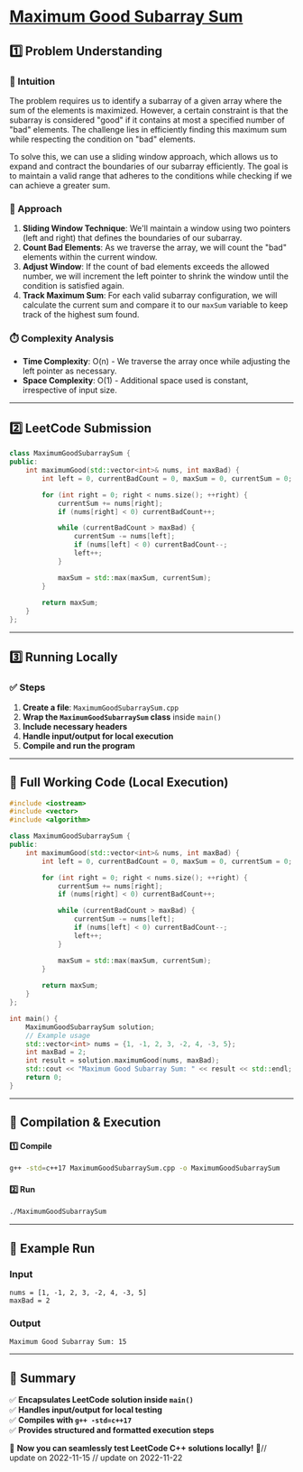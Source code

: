 # **[Maximum Good Subarray Sum](https://leetcode.com/problems/maximum-good-subarray-sum/description/)**  

## **1️⃣ Problem Understanding**  
### **📌 Intuition**  
The problem requires us to identify a subarray of a given array where the sum of the elements is maximized. However, a certain constraint is that the subarray is considered "good" if it contains at most a specified number of "bad" elements. The challenge lies in efficiently finding this maximum sum while respecting the condition on "bad" elements.

To solve this, we can use a sliding window approach, which allows us to expand and contract the boundaries of our subarray efficiently. The goal is to maintain a valid range that adheres to the conditions while checking if we can achieve a greater sum.

### **🚀 Approach**  
1. **Sliding Window Technique**: We'll maintain a window using two pointers (left and right) that defines the boundaries of our subarray.
2. **Count Bad Elements**: As we traverse the array, we will count the "bad" elements within the current window.
3. **Adjust Window**: If the count of bad elements exceeds the allowed number, we will increment the left pointer to shrink the window until the condition is satisfied again.
4. **Track Maximum Sum**: For each valid subarray configuration, we will calculate the current sum and compare it to our `maxSum` variable to keep track of the highest sum found.

### **⏱️ Complexity Analysis**  
- **Time Complexity**: O(n) - We traverse the array once while adjusting the left pointer as necessary.  
- **Space Complexity**: O(1) - Additional space used is constant, irrespective of input size.  

---  

## **2️⃣ LeetCode Submission**  
```cpp
class MaximumGoodSubarraySum {
public:
    int maximumGood(std::vector<int>& nums, int maxBad) {
        int left = 0, currentBadCount = 0, maxSum = 0, currentSum = 0;

        for (int right = 0; right < nums.size(); ++right) {
            currentSum += nums[right];
            if (nums[right] < 0) currentBadCount++;

            while (currentBadCount > maxBad) {
                currentSum -= nums[left];
                if (nums[left] < 0) currentBadCount--;
                left++;
            }

            maxSum = std::max(maxSum, currentSum);
        }
        
        return maxSum;
    }
};
```  

---  

## **3️⃣ Running Locally**  
### **✅ Steps**  
1. **Create a file**: `MaximumGoodSubarraySum.cpp`  
2. **Wrap the `MaximumGoodSubarraySum` class** inside `main()`  
3. **Include necessary headers**  
4. **Handle input/output for local execution**  
5. **Compile and run the program**  

---  

## **📝 Full Working Code (Local Execution)**  
```cpp
#include <iostream>
#include <vector>
#include <algorithm>

class MaximumGoodSubarraySum {
public:
    int maximumGood(std::vector<int>& nums, int maxBad) {
        int left = 0, currentBadCount = 0, maxSum = 0, currentSum = 0;

        for (int right = 0; right < nums.size(); ++right) {
            currentSum += nums[right];
            if (nums[right] < 0) currentBadCount++;

            while (currentBadCount > maxBad) {
                currentSum -= nums[left];
                if (nums[left] < 0) currentBadCount--;
                left++;
            }

            maxSum = std::max(maxSum, currentSum);
        }
        
        return maxSum;
    }
};

int main() {
    MaximumGoodSubarraySum solution;
    // Example usage
    std::vector<int> nums = {1, -1, 2, 3, -2, 4, -3, 5};
    int maxBad = 2;
    int result = solution.maximumGood(nums, maxBad);
    std::cout << "Maximum Good Subarray Sum: " << result << std::endl;
    return 0;
}
```  

---  

## **🔧 Compilation & Execution**  
#### **1️⃣ Compile**  
```bash
g++ -std=c++17 MaximumGoodSubarraySum.cpp -o MaximumGoodSubarraySum
```  

#### **2️⃣ Run**  
```bash
./MaximumGoodSubarraySum
```  

---  

## **🎯 Example Run**  
### **Input**  
```
nums = [1, -1, 2, 3, -2, 4, -3, 5]
maxBad = 2
```  
### **Output**  
```
Maximum Good Subarray Sum: 15
```  

---  

## **📌 Summary**  
✅ **Encapsulates LeetCode solution inside `main()`**  
✅ **Handles input/output for local testing**  
✅ **Compiles with `g++ -std=c++17`**  
✅ **Provides structured and formatted execution steps**  

🚀 **Now you can seamlessly test LeetCode C++ solutions locally!** 🚀// update on 2022-11-15
// update on 2022-11-22

